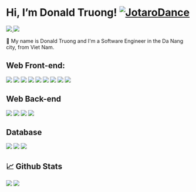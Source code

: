 # Hi, I’m Donald Truong!   [![JotaroDance](https://emoji.gg/assets/emoji/5769_JotaroDance.gif)](https://emoji.gg/emoji/5769_JotaroDance)
<a href=https://www.linkedin.com/in/truong-duy-12a4b5188/> <img src="https://img.shields.io/badge/-LinkedIn-0e76a8?style=plastic&logo=linkedIn"> </a> <img src="https://komarev.com/ghpvc/?username=anhduy1202&color=blue">

👨 My name is Donald Truong and I'm a Software Engineer in the Da Nang city, from Viet Nam.

## Web Front-end:
<img src="https://img.shields.io/badge/react-%2320232a.svg?style=for-the-badge&logo=react&logoColor=%2361DAFB"> <img src="https://img.shields.io/badge/Next-black?style=for-the-badge&logo=next.js&logoColor=white"> <img src="https://img.shields.io/badge/javascript-%23323330.svg?style=for-the-badge&logo=javascript&logoColor=%23F7DF1E"> <img src="https://img.shields.io/badge/typescript-%23007ACC.svg?style=for-the-badge&logo=typescript&logoColor=white">  <img src="https://img.shields.io/badge/html5-%23E34F26.svg?style=for-the-badge&logo=html5&logoColor=white"> <img src="https://img.shields.io/badge/css3-%231572B6.svg?style=for-the-badge&logo=css3&logoColor=white"> <img src="https://img.shields.io/badge/redux-%23593d88.svg?style=for-the-badge&logo=redux&logoColor=white"> <img src="https://img.shields.io/badge/tailwindcss-%2338B2AC.svg?style=for-the-badge&logo=tailwind-css&logoColor=white"> <img src="https://img.shields.io/badge/SASS-hotpink.svg?style=for-the-badge&logo=SASS&logoColor=white">

## Web Back-end
<span><img src="https://img.shields.io/badge/express.js-%23404d59.svg?style=for-the-badge&logo=express&logoColor=%2361DAFB" /></span> 
<span><img src="https://img.shields.io/badge/node.js-6DA55F?style=for-the-badge&logo=node.js&logoColor=white"></span> 
<span><img src="https://img.shields.io/badge/golang-%2300599C.svg?style=for-the-badge&logo=go&logoColor=white" /></span>
<span><img src="https://img.shields.io/badge/nest.js-%23E34F26.svg?style=for-the-badge&logo=nestjs&logoColor=white" /></span>

## Database
<span><img src="https://img.shields.io/badge/mongodb-%2100549C.svg?style=for-the-badge&logo=mongodb&logoColor=white"></span>
<span><img src="https://img.shields.io/badge/postgresql-blue?style=for-the-badge&logo=postgresql&logoColor=white" /></span>
<span><img src="https://img.shields.io/badge/redis-red?style=for-the-badge&logo=redis&logoColor=white" /></span>

## 📈 Github Stats


<img src="https://github-readme-stats.vercel.app/api?username=vonhattruong250695&theme=tokyonight&show_icons=true&count_private=true">
<img src="https://github-readme-stats.vercel.app/api/top-langs/?username=vonhattruong250695&theme=tokyonight&layout=compact&langs_count=6">
